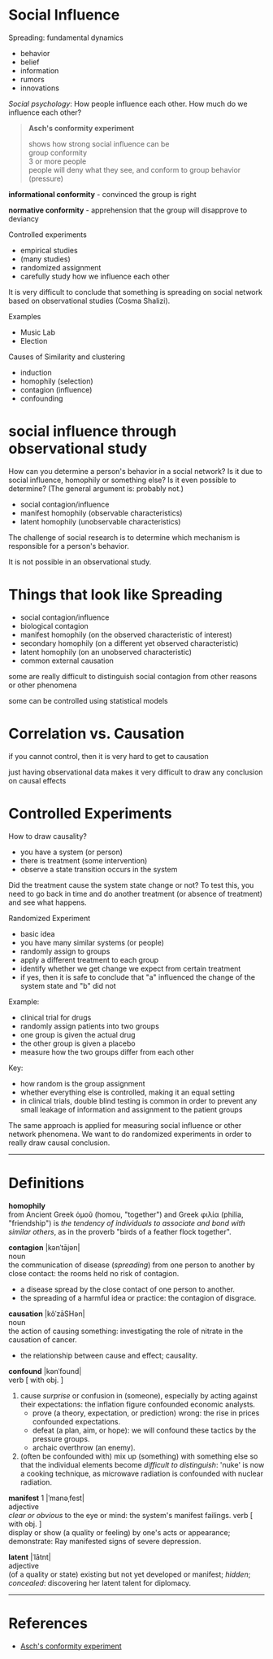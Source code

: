 # Social Influence
Spreading: fundamental dynamics
- behavior
- belief
- information
- rumors
- innovations

*Social psychology*: How people influence each other. How much do we influence each other?

> **Asch's conformity experiment**<P>
> shows how strong social influence can be<br>
> group conformity<br>
> 3 or more people<br>
> people will deny what they see, and conform to group behavior (pressure)

**informational conformity** - convinced the group is right

**normative conformity** - apprehension that the group will disapprove to deviancy

Controlled experiments
- empirical studies
- (many studies)
- randomized assignment
- carefully study how we influence each other

It is very difficult to conclude that something is spreading on social network based on observational studies (Cosma Shalizi).

Examples
- Music Lab
- Election

Causes of Similarity and clustering
- induction
- homophily (selection)
- contagion (influence)
- confounding

# social influence through observational study
How can you determine a person's behavior in a social network? Is it due to social influence, homophily or something else? Is it even possible to determine? (The general argument is: probably not.)

- social contagion/influence
- manifest homophily (observable characteristics)
- latent homophily (unobservable characteristics)

The challenge of social research is to determine which mechanism is responsible for a person's behavior.

It is not possible in an observational study.

# Things that look like Spreading
- social contagion/influence
- biological contagion
- manifest homophily (on the observed characteristic of interest)
- secondary homophily (on a different yet observed characteristic)
- latent homophily (on an unobserved characteristic)
- common external causation

some are really difficult to distinguish social contagion from other reasons or other phenomena

some can be controlled using statistical models

# Correlation vs. Causation
if you cannot control, then it is very hard to get to causation

just having observational data makes it very difficult to draw any conclusion on causal effects

# Controlled Experiments
How to draw causality?
- you have a system (or person)
- there is treatment (some intervention)
- observe a state transition occurs in the system

Did the treatment cause the system state change or not? To test this, you need to go back in time and do another treatment (or absence of treatment) and see what happens.

Randomized Experiment
- basic idea
- you have many similar systems (or people)
- randomly assign to groups
- apply a different treatment to each group
- identify whether we get change we expect from certain treatment
- if yes, then it is safe to conclude that "a" influenced the change of the system state and "b" did not

Example:
- clinical trial for drugs
- randomly assign patients into two groups
- one group is given the actual drug
- the other group is given a placebo
- measure how the two groups differ from each other

Key:
- how random is the group assignment
- whether everything else is controlled, making it an equal setting
- in clinical trials, double blind testing is common in order to prevent any small leakage of information and assignment to the patient groups

The same approach is applied for measuring social influence or other network phenomena. We want to do randomized experiments in order to really draw causal conclusion.

-----
# Definitions

**homophily**<br>
from Ancient Greek ὁμοῦ (homou, "together") and Greek φιλία (philia, "friendship") is *the tendency of individuals to associate and bond with similar others*, as in the proverb "birds of a feather flock together".

**contagion** |kənˈtājən|<br>
noun<br>
the communication of disease (*spreading*) from one person to another by close contact: the rooms held no risk of contagion.
- a disease spread by the close contact of one person to another.
- the spreading of a harmful idea or practice: the contagion of disgrace.

**causation** |kôˈzāSHən|<br>
noun<br>
the action of causing something: investigating the role of nitrate in the causation of cancer.<br>
- the relationship between cause and effect; causality.

**confound** |kənˈfound|<br>
verb [ with obj. ]<br>
1. cause *surprise* or confusion in (someone), especially by acting against their expectations: the inflation figure confounded economic analysts.
    - prove (a theory, expectation, or prediction) wrong: the rise in prices confounded expectations.
    - defeat (a plan, aim, or hope): we will confound these tactics by the pressure groups.
    - archaic overthrow (an enemy).
2. (often be confounded with) mix up (something) with something else so that the individual elements become *difficult to distinguish*: 'nuke' is now a cooking technique, as microwave radiation is confounded with nuclear radiation.

**manifest** 1 |ˈmanəˌfest|<br>
adjective<br>
*clear or obvious* to the eye or mind: the system's manifest failings.
verb [ with obj. ]<br>
display or show (a quality or feeling) by one's acts or appearance; demonstrate: Ray manifested signs of severe depression.

**latent** |ˈlātnt|<br>
adjective<br>
(of a quality or state) existing but not yet developed or manifest; *hidden*; *concealed*: discovering her latent talent for diplomacy.

-----
# References
- [Asch's conformity experiment](https://en.wikipedia.org/wiki/Asch_conformity_experiments)

